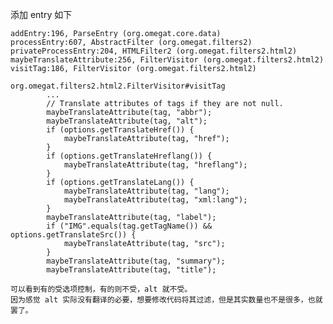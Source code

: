
添加 entry 如下

    addEntry:196, ParseEntry (org.omegat.core.data)
    processEntry:607, AbstractFilter (org.omegat.filters2)
    privateProcessEntry:204, HTMLFilter2 (org.omegat.filters2.html2)
    maybeTranslateAttribute:256, FilterVisitor (org.omegat.filters2.html2)
    visitTag:186, FilterVisitor (org.omegat.filters2.html2)
    
    org.omegat.filters2.html2.FilterVisitor#visitTag
            ...
            // Translate attributes of tags if they are not null.
            maybeTranslateAttribute(tag, "abbr");
            maybeTranslateAttribute(tag, "alt");
            if (options.getTranslateHref()) {
                maybeTranslateAttribute(tag, "href");
            }
            if (options.getTranslateHreflang()) {
                maybeTranslateAttribute(tag, "hreflang");
            }
            if (options.getTranslateLang()) {
                maybeTranslateAttribute(tag, "lang");
                maybeTranslateAttribute(tag, "xml:lang");
            }
            maybeTranslateAttribute(tag, "label");
            if ("IMG".equals(tag.getTagName()) && options.getTranslateSrc()) {
                maybeTranslateAttribute(tag, "src");
            }
            maybeTranslateAttribute(tag, "summary");
            maybeTranslateAttribute(tag, "title");
            
    可以看到有的受选项控制，有的则不受，alt 就不受。
    因为感觉 alt 实际没有翻译的必要，想要修改代码将其过滤，但是其实数量也不是很多，也就罢了。